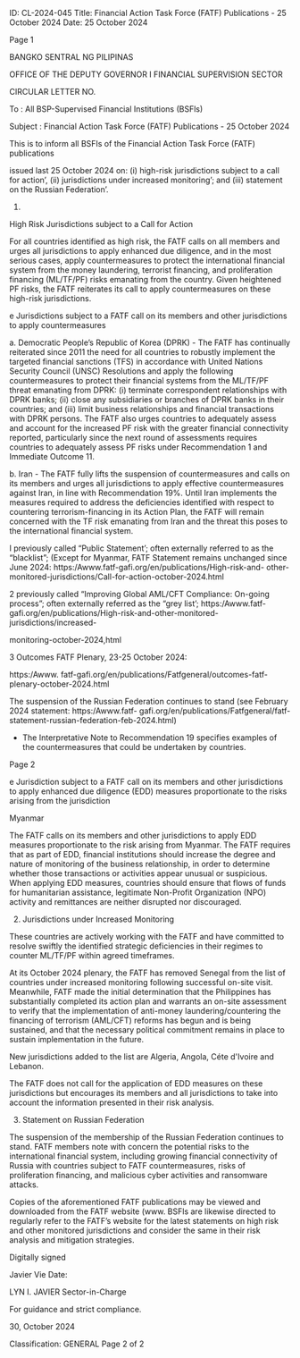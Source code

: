 ID: CL-2024-045
Title: Financial Action Task Force (FATF) Publications - 25 October 2024
Date: 25 October 2024

Page 1

BANGKO SENTRAL NG PILIPINAS

OFFICE OF THE DEPUTY GOVERNOR I FINANCIAL SUPERVISION SECTOR

CIRCULAR LETTER NO.

To : All BSP-Supervised Financial Institutions (BSFls)

Subject : Financial Action Task Force (FATF) Publications - 25 October 2024

This is to inform all BSFIs of the Financial Action Task Force (FATF) publications

issued last 25 October 2024 on: (i) high-risk jurisdictions subject to a call for action’, (ii) jurisdictions under increased monitoring’; and (iii) statement on the Russian Federation’.

1.

High Risk Jurisdictions subject to a Call for Action

For all countries identified as high risk, the FATF calls on all members and urges all jurisdictions to apply enhanced due diligence, and in the most serious cases, apply countermeasures to protect the international financial system from the money laundering, terrorist financing, and proliferation financing (ML/TF/PF) risks emanating from the country. Given heightened PF risks, the FATF reiterates its call to apply countermeasures on these high-risk jurisdictions.

e Jurisdictions subject to a FATF call on its members and other jurisdictions to apply countermeasures

a. Democratic People’s Republic of Korea (DPRK) - The FATF has continually reiterated since 2011 the need for all countries to robustly implement the targeted financial sanctions (TFS) in accordance with United Nations Security Council (UNSC) Resolutions and apply the following countermeasures to protect their financial systems from the ML/TF/PF threat emanating from DPRK: (i) terminate correspondent relationships with DPRK banks; (ii) close any subsidiaries or branches of DPRK banks in their countries; and (iii) limit business relationships and financial transactions with DPRK persons. The FATF also urges countries to adequately assess and account for the increased PF risk with the greater financial connectivity reported, particularly since the next round of assessments requires countries to adequately assess PF risks under Recommendation 1 and Immediate Outcome 11.

b. Iran - The FATF fully lifts the suspension of countermeasures and calls on its members and urges all jurisdictions to apply effective countermeasures against Iran, in line with Recommendation 19%. Until Iran implements the measures required to address the deficiencies identified with respect to countering terrorism-financing in its Action Plan, the FATF will remain concerned with the TF risk emanating from Iran and the threat this poses to the international financial system.

I previously called “Public Statement’; often externally referred to as the “blacklist”; (Except for Myanmar, FATF Statement remains unchanged since June 2024: https:/Awww.fatf-gafi.org/en/publications/High-risk-and- other-monitored-jurisdictions/Call-for-action-october-2024.html

2 previously called “Improving Global AML/CFT Compliance: On-going process”; often externally referred as the “grey list’; https:/Awww.fatf-gafi.org/en/publications/High-risk-and-other-monitored-jurisdictions/increased-

monitoring-october-2024,html

3 Outcomes FATF Plenary, 23-25 October 2024:

https:/Awww. fatf-gafi.org/en/publications/Fatfgeneral/outcomes-fatf-plenary-october-2024.html

The suspension of the Russian Federation continues to stand (see February 2024 statement: https:/Awww.fatf- gafi.org/en/publications/Fatfgeneral/fatf-statement-russian-federation-feb-2024.html)

* The Interpretative Note to Recommendation 19 specifies examples of the countermeasures that could be undertaken by countries.

Page 2

e Jurisdiction subject to a FATF call on its members and other jurisdictions to apply enhanced due diligence (EDD) measures proportionate to the risks arising from the jurisdiction

Myanmar

The FATF calls on its members and other jurisdictions to apply EDD measures proportionate to the risk arising from Myanmar. The FATF requires that as part of EDD, financial institutions should increase the degree and nature of monitoring of the business relationship, in order to determine whether those transactions or activities appear unusual or suspicious. When applying EDD measures, countries should ensure that flows of funds for humanitarian assistance, legitimate Non-Profit Organization (NPO) activity and remittances are neither disrupted nor discouraged.

2. Jurisdictions under Increased Monitoring

These countries are actively working with the FATF and have committed to resolve swiftly the identified strategic deficiencies in their regimes to counter ML/TF/PF within agreed timeframes.

At its October 2024 plenary, the FATF has removed Senegal from the list of countries under increased monitoring following successful on-site visit. Meanwhile, FATF made the initial determination that the Philippines has substantially completed its action plan and warrants an on-site assessment to verify that the implementation of anti-money laundering/countering the financing of terrorism (AML/CFT) reforms has begun and is being sustained, and that the necessary political commitment remains in place to sustain implementation in the future.

New jurisdictions added to the list are Algeria, Angola, Céte d'Ivoire and Lebanon.

The FATF does not call for the application of EDD measures on these jurisdictions but encourages its members and all jurisdictions to take into account the information presented in their risk analysis.

3. Statement on Russian Federation

The suspension of the membership of the Russian Federation continues to stand. FATF members note with concern the potential risks to the international financial system, including growing financial connectivity of Russia with countries subject to FATF countermeasures, risks of proliferation financing, and malicious cyber activities and ransomware attacks.

Copies of the aforementioned FATF publications may be viewed and downloaded from the FATF website (www. BSFls are likewise directed to regularly refer to the FATF’s website for the latest statements on high risk and other monitored jurisdictions and consider the same in their risk analysis and mitigation strategies.

Digitally signed

Javier Vie Date:

LYN I. JAVIER Sector-in-Charge

For guidance and strict compliance.

30, October 2024

Classification: GENERAL Page 2 of 2